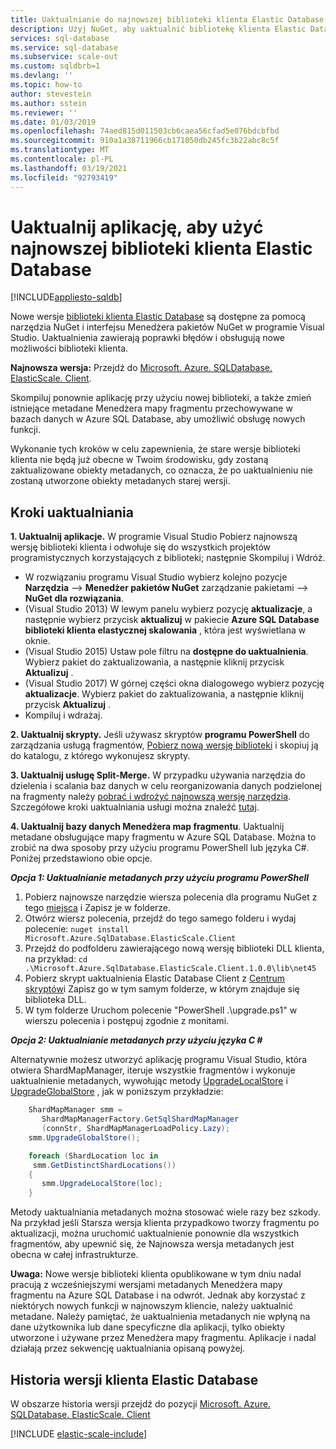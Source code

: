 ```yaml
---
title: Uaktualnianie do najnowszej biblioteki klienta Elastic Database
description: Użyj NuGet, aby uaktualnić bibliotekę klienta Elastic Database.
services: sql-database
ms.service: sql-database
ms.subservice: scale-out
ms.custom: sqldbrb=1
ms.devlang: ''
ms.topic: how-to
author: stevestein
ms.author: sstein
ms.reviewer: ''
ms.date: 01/03/2019
ms.openlocfilehash: 74aed815d011503cb6caea56cfad5e076bdcbfbd
ms.sourcegitcommit: 910a1a38711966cb171050db245fc3b22abc8c5f
ms.translationtype: MT
ms.contentlocale: pl-PL
ms.lasthandoff: 03/19/2021
ms.locfileid: "92793419"
---
```

# <a name="upgrade-an-app-to-use-the-latest-elastic-database-client-library"></a>Uaktualnij aplikację, aby użyć najnowszej biblioteki klienta Elastic Database
[!INCLUDE[appliesto-sqldb](../includes/appliesto-sqldb.md)]

Nowe wersje [biblioteki klienta Elastic Database](elastic-database-client-library.md) są dostępne za pomocą narzędzia NuGet i interfejsu Menedżera pakietów NuGet w programie Visual Studio. Uaktualnienia zawierają poprawki błędów i obsługują nowe możliwości biblioteki klienta.

**Najnowsza wersja:** Przejdź do [Microsoft. Azure. SQLDatabase. ElasticScale. Client](https://www.nuget.org/packages/Microsoft.Azure.SqlDatabase.ElasticScale.Client/).

Skompiluj ponownie aplikację przy użyciu nowej biblioteki, a także zmień istniejące metadane Menedżera mapy fragmentu przechowywane w bazach danych w Azure SQL Database, aby umożliwić obsługę nowych funkcji.

Wykonanie tych kroków w celu zapewnienia, że stare wersje biblioteki klienta nie będą już obecne w Twoim środowisku, gdy zostaną zaktualizowane obiekty metadanych, co oznacza, że po uaktualnieniu nie zostaną utworzone obiekty metadanych starej wersji.

## <a name="upgrade-steps"></a>Kroki uaktualniania

**1. Uaktualnij aplikacje.** W programie Visual Studio Pobierz najnowszą wersję biblioteki klienta i odwołuje się do wszystkich projektów programistycznych korzystających z biblioteki; następnie Skompiluj i Wdróż.

* W rozwiązaniu programu Visual Studio wybierz kolejno pozycje **Narzędzia**  -->  **Menedżer pakietów NuGet** zarządzanie pakietami  -->   **NuGet dla rozwiązania**.
* (Visual Studio 2013) W lewym panelu wybierz pozycję **aktualizacje**, a następnie wybierz przycisk **aktualizuj** w pakiecie **Azure SQL Database biblioteki klienta elastycznej skalowania** , która jest wyświetlana w oknie.
* (Visual Studio 2015) Ustaw pole filtru na **dostępne do uaktualnienia**. Wybierz pakiet do zaktualizowania, a następnie kliknij przycisk **Aktualizuj** .
* (Visual Studio 2017) W górnej części okna dialogowego wybierz pozycję **aktualizacje**. Wybierz pakiet do zaktualizowania, a następnie kliknij przycisk **Aktualizuj** .
* Kompiluj i wdrażaj.

**2. Uaktualnij skrypty.** Jeśli używasz skryptów **programu PowerShell** do zarządzania usługą fragmentów, [Pobierz nową wersję biblioteki](https://www.nuget.org/packages/Microsoft.Azure.SqlDatabase.ElasticScale.Client/) i skopiuj ją do katalogu, z którego wykonujesz skrypty.

**3. Uaktualnij usługę Split-Merge.** W przypadku używania narzędzia do dzielenia i scalania baz danych w celu reorganizowania danych podzielonej na fragmenty należy [pobrać i wdrożyć najnowszą wersję narzędzia](https://www.nuget.org/packages/Microsoft.Azure.SqlDatabase.ElasticScale.Service.SplitMerge/). Szczegółowe kroki uaktualniania usługi można znaleźć [tutaj](elastic-scale-overview-split-and-merge.md).

**4. Uaktualnij bazy danych Menedżera map fragmentu**. Uaktualnij metadane obsługujące mapy fragmentu w Azure SQL Database.  Można to zrobić na dwa sposoby przy użyciu programu PowerShell lub języka C#. Poniżej przedstawiono obie opcje.

***Opcja 1: Uaktualnianie metadanych przy użyciu programu PowerShell***

1. Pobierz najnowsze narzędzie wiersza polecenia dla programu NuGet z tego [miejsca](https://nuget.org/nuget.exe) i Zapisz je w folderze.
2. Otwórz wiersz polecenia, przejdź do tego samego folderu i wydaj polecenie: `nuget install Microsoft.Azure.SqlDatabase.ElasticScale.Client`
3. Przejdź do podfolderu zawierającego nową wersję biblioteki DLL klienta, na przykład: `cd .\Microsoft.Azure.SqlDatabase.ElasticScale.Client.1.0.0\lib\net45`
4. Pobierz skrypt uaktualnienia Elastic Database Client z [Centrum skryptów](https://gallery.technet.microsoft.com/scriptcenter/Azure-SQL-Database-Elastic-6442e6a9)i Zapisz go w tym samym folderze, w którym znajduje się biblioteka DLL.
5. W tym folderze Uruchom polecenie "PowerShell .\upgrade.ps1" w wierszu polecenia i postępuj zgodnie z monitami.

***Opcja 2: Uaktualnianie metadanych przy użyciu języka C #***

Alternatywnie możesz utworzyć aplikację programu Visual Studio, która otwiera ShardMapManager, iteruje wszystkie fragmentów i wykonuje uaktualnienie metadanych, wywołując metody [UpgradeLocalStore](/dotnet/api/microsoft.azure.sqldatabase.elasticscale.shardmanagement.shardmapmanager.upgradelocalstore) i [UpgradeGlobalStore](/dotnet/api/microsoft.azure.sqldatabase.elasticscale.shardmanagement.shardmapmanager.upgradeglobalstore) , jak w poniższym przykładzie:

```csharp
    ShardMapManager smm =
       ShardMapManagerFactory.GetSqlShardMapManager
       (connStr, ShardMapManagerLoadPolicy.Lazy);
    smm.UpgradeGlobalStore();

    foreach (ShardLocation loc in
     smm.GetDistinctShardLocations())
    {
       smm.UpgradeLocalStore(loc);
    }
```

Metody uaktualniania metadanych można stosować wiele razy bez szkody. Na przykład jeśli Starsza wersja klienta przypadkowo tworzy fragmentu po aktualizacji, można uruchomić uaktualnienie ponownie dla wszystkich fragmentów, aby upewnić się, że Najnowsza wersja metadanych jest obecna w całej infrastrukturze.

**Uwaga:**  Nowe wersje biblioteki klienta opublikowane w tym dniu nadal pracują z wcześniejszymi wersjami metadanych Menedżera mapy fragmentu na Azure SQL Database i na odwrót.   Jednak aby korzystać z niektórych nowych funkcji w najnowszym kliencie, należy uaktualnić metadane.   Należy pamiętać, że uaktualnienia metadanych nie wpłyną na dane użytkownika lub dane specyficzne dla aplikacji, tylko obiekty utworzone i używane przez Menedżera mapy fragmentu.  Aplikacje i nadal działają przez sekwencję uaktualniania opisaną powyżej.

## <a name="elastic-database-client-version-history"></a>Historia wersji klienta Elastic Database

W obszarze historia wersji przejdź do pozycji [Microsoft. Azure. SQLDatabase. ElasticScale. Client](https://www.nuget.org/packages/Microsoft.Azure.SqlDatabase.ElasticScale.Client/)

[!INCLUDE [elastic-scale-include](../../../includes/elastic-scale-include.md)]

<!--Image references-->
[1]:./media/sql-database-elastic-scale-upgrade-client-library/nuget-upgrade.png